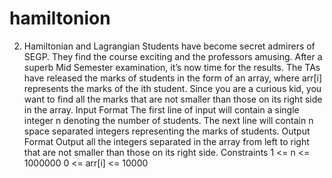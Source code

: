 # hamiltonion
2. Hamiltonian and Lagrangian Students have become secret admirers of SEGP. They find the course exciting and the professors amusing. After a superb Mid Semester examination, it’s now time for the results. The TAs have released the marks of students in the form of an array, where arr[i] represents the marks of the ith student.  Since you are a curious kid, you want to find all the marks that are not smaller than those on its right side in the array.  Input Format The first line of input will contain a single integer n denoting the number of students. The next line will contain n space separated integers representing the marks of students.  Output Format Output all the integers separated in the array from left to right that are not smaller than those on its right side.  Constraints 1 &lt;= n &lt;= 1000000 0 &lt;= arr[i] &lt;= 10000 
